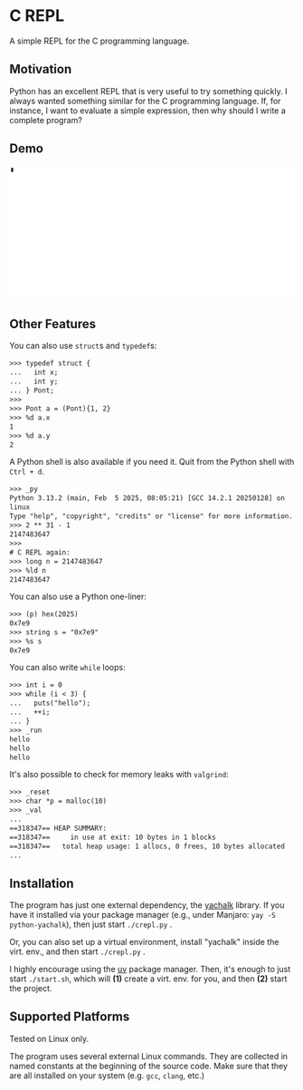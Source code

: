 # C REPL

A simple REPL for the C programming language.

## Motivation

Python has an excellent REPL that is very useful
to try something quickly. I always wanted something
similar for the C programming language. If, for instance,
I want to evaluate a simple expression, then why should I
write a complete program?

## Demo

![demo](demo/demo.gif)

## Other Features

You can also use `struct`s and `typedef`s:

```text
>>> typedef struct {
...   int x;
...   int y;
... } Pont;
>>>
>>> Pont a = (Pont){1, 2}
>>> %d a.x
1
>>> %d a.y
2
```

A Python shell is also available if you need it.
Quit from the Python shell with `Ctrl + d`.

```text
>>> _py
Python 3.13.2 (main, Feb  5 2025, 08:05:21) [GCC 14.2.1 20250128] on linux
Type "help", "copyright", "credits" or "license" for more information.
>>> 2 ** 31 - 1
2147483647
>>>
# C REPL again:
>>> long n = 2147483647
>>> %ld n
2147483647
```

You can also use a Python one-liner:

```text
>>> (p) hex(2025)
0x7e9
>>> string s = "0x7e9"
>>> %s s
0x7e9
```

You can also write `while` loops:

```text
>>> int i = 0
>>> while (i < 3) {
...   puts("hello");
...   ++i;
... }
>>> _run
hello
hello
hello
```

It's also possible to check for memory leaks with `valgrind`:

```text
>>> _reset
>>> char *p = malloc(10)
>>> _val
...
==318347== HEAP SUMMARY:
==318347==     in use at exit: 10 bytes in 1 blocks
==318347==   total heap usage: 1 allocs, 0 frees, 10 bytes allocated
...
```

## Installation

The program has just one external dependency, the [yachalk](https://github.com/bluenote10/yachalk) library. If you have it installed via
your package manager (e.g., under Manjaro: `yay -S python-yachalk`), then just start `./crepl.py` .

Or, you can also set up a virtual environment, install
"yachalk" inside the virt. env., and then start `./crepl.py` .

I highly encourage using the [uv](https://docs.astral.sh/uv/) package manager. Then, it's enough
to just start `./start.sh`, which will **(1)** create
a virt. env. for you, and then **(2)** start the project.

## Supported Platforms

Tested on Linux only.

The program uses several external Linux commands.
They are collected in named constants at the beginning
of the source code. Make sure that they are all installed
on your system (e.g. `gcc`, `clang`, etc.)
